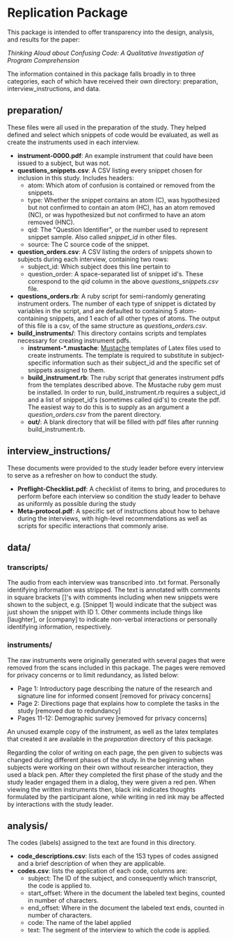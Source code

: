 # Replication Package

This package is intended to offer transparency into the design, analysis, and
results for the paper:

_Thinking Aloud about Confusing Code: A Qualitative Investigation of Program Comprehension_

The information contained in this package falls broadly in to three categories,
each of which have received their own directory: preparation, interview_instructions,
and data.

## preparation/

These files were all used in the preparation of the study. They helped defined
and select which snippets of code would be evaluated, as well as create the
instruments used in each interview.

* **instrument-0000.pdf**: An example instrument that could have been issued to a
  subject, but was not.
* **questions\_snippets.csv**: A CSV listing every snippet chosen for inclusion in
  this study. Includes headers:
  * atom: Which atom of confusion is contained or removed from the snippets.
  * type: Whether the snippet contains an atom (C), was hypothesized but not
  confirmed to contain an atom (HC), has an atom removed (NC), or was
  hypothesized but not confirmed to have an atom removed (HNC).
  * qid: The "Question Identifier", or the number used to represent snippet
  sample. Also called _snippet\_id_ in other files.
  * source: The C source code of the snippet.
* **question\_orders.csv**: A CSV listing the orders of snippets shown to
  subjects during each interview, containing two rows:
  * subject\_id: Which subject does this line pertain to
  * question\_order: A space-separated list of snippet id's. These correspond to the
    _qid_ column in the above _questions\_snippets.csv_ file.
* **questions\_orders.rb**: A ruby script for semi-randomly generating instrument
  orders. The number of each type of snippet is dictated by variables in the
  script, and are defaulted to containing 5 atom-containing snippets, and 1 each
  of all other types of atoms. The output of this file is a csv, of the same
  structure as _questions\_orders.csv_.
* **build\_instruments/**: This directory contains scripts and templates necessary for creating instrument
pdfs.
    * **instrument-*.mustache**: [Mustache](http://mustache.github.io/) templates of
    Latex files used to create instruments. The template is required to substitute
    in subject-specific information such as their subject\_id and the specific set
    of snippets assigned to them.
    * **build\_instrument.rb**: The ruby script that generates instrument pdfs from
    the templates described above. The Mustache ruby gem must be installed. In
    order to run, build\_instrument.rb requires a subject\_id and a list of
    snippet\_id's (sometimes called qid's) to create the pdf. The easiest way to do
    this is to supply as an argument a _question\_orders.csv_ from the parent
    directory.
    * **out/**: A blank directory that will be filled with pdf files after running
    build\_instrument.rb.


## interview\_instructions/

These documents were provided to the study leader before every interview to
serve as a refresher on how to conduct the study.

* **Preflight-Checklist.pdf**: A checklist of items to bring, and procedures to
  perform before each interview so condition the study leader to behave as
  uniformly as possible during the study
* **Meta-protocol.pdf**: A specific set of instructions about how to behave
  during the interviews, with high-level recommendations as well as scripts for
  specific interactions that commonly arise.

## data/
### transcripts/

The audio from each interview was transcribed into .txt format. Personally
identifying information was stripped. The text is annotated with comments in
square brackets []'s with comments including when new snippets were shown to the
subject, e.g. [Snippet 1] would indicate that the subject was just shown the
snippet with ID 1. Other comments include things like [laughter], or [company]
to indicate non-verbal interactions or personally identifying information,
respectively.

### instruments/

The raw instruments were originally generated with several pages that were
removed from the scans included in this package. The pages were removed for
privacy concerns or to limit redundancy, as listed below:

* Page 1: Introductory page describing the nature of the research and signature line
for informed consent [removed for privacy concerns]
* Page 2: Directions page that explains how to complete the tasks in the study
 [removed due to redundancy]
* Pages 11-12: Demographic survey [removed for privacy concerns]

An unused example copy of the instrument, as well as the latex templates that
created it are available in the _preparation_ directory of this package.

Regarding the color of writing on each page, the pen given to subjects was
changed during different phases of the study. In the beginning when subjects
were working on their own without researcher interaction, they used a black
pen. After they completed the first phase of the study and the study leader
engaged them in a dialog, they were given a red pen. When viewing the written
instruments then, black ink indicates thoughts formulated by the participant
alone, while writing in red ink may be affected by interactions with the study
leader.

## analysis/

The codes (labels) assigned to the text are found in this directory.

* **code_descriptions.csv**: lists each of the 153 types of codes assigned and a
brief description of when they are applicable.
* **codes.csv**: lists the application of each code, columns are:
  * subject: The ID of the subject, and consequently which transcript, the code
    is applied to.
  * start_offset: Where in the document the labeled text begins, counted in
    number of characters.
  * end_offset: Where in the document the labeled text ends, counted in number
    of characters.
  * code: The name of the label applied
  * text: The segment of the interview to which the code is applied.
